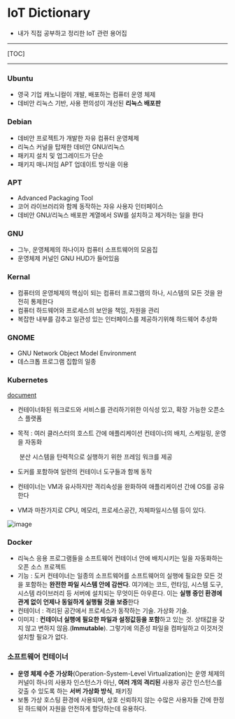 # IoT Dictionary

- 내가 직접 공부하고 정리한 IoT 관련 용어집

------

[TOC]

---

### Ubuntu

- 영국 기업 캐노니컬이 개발, 배포하는 컴퓨터 운영 체제
- 데비안 리눅스 기반, 사용 편의성이 개선된 **리눅스 배포판**



### Debian

- 데비안 프로젝트가 개발한 자유 컴퓨터 운영체제
- 리눅스 커널을 탑재한 데비안 GNU/리눅스
- 패키지 설치 및 업그레이드가 단순
- 패키지 매니저임 APT 업데이트 방식을 이용



### APT

- Advanced Packaging Tool
- 코어 라이브러리와 함께 동작하는 자유 사용자 인터페이스
- 데비안 GNU/리눅스 배포판 계열에서 SW를 설치하고 제거하는 일을 한다



### GNU

- 그누, 운영체제의 하나이자 컴퓨터 소프트웨어의 모음집
- 운영체제 커널인 GNU HUD가 들어있음



### Kernal 

- 컴퓨터의 운영체제의 핵심이 되는 컴퓨터 프로그램의 하나, 시스템의 모든 것을 완전히 통제한다
- 컴퓨터 하드웨어와 프로세스의 보안을 책임, 자원을 관리
- 복잡한 내부를 감추고 일관성 있는 인터페이스를 제공하기위해 하드웨어 추상화



### GNOME

- GNU Network Object Model Environment
- 데스크톱 프로그램 집합의 일종



### Kubernetes

[document](https://kubernetes.io/ko/docs/concepts/overview/what-is-kubernetes/)

- 컨테이너화된 워크로드와 서비스를 관리하기위한  이식성 있고, 확장 가능한 오픈소스 플랫폼

- 목적 : 여러 클러스터의 호스트 간에 애플리케이션 컨테이너의 배치, 스케일링, 운영을 자동화

  ​			분산 시스템을 탄력적으로 실행하기 위한 프레임 워크를 제공

- 도커를 포함하여 일련의 컨테이너 도구들과 함께 동작

- 컨테이너는 VM과 유사하지만 격리속성을 완화하여 애플리케이션 간에 OS를 공유한다

- VM과 마찬가지로 CPU, 메모리, 프로세스공간, 자체파일시스템 등이 있다.

![image](https://user-images.githubusercontent.com/58541635/89150041-9fbe1000-d598-11ea-9233-3419da15e2c6.png)



### Docker

- 리눅스 응용 프로그램들을 소프트웨어 컨테이너 안에 배치시키는 일을 자동화하는 오픈 소스 프로젝트
- 기능 : 도커 컨테이너는 일종의 소프트웨어를 소프트웨어의 실행에 필요한 모든 것을 포함하는 **완전한 파일 시스템 안에 감싼다**. 여기에는 코드, 런타임, 시스템 도구, 시스템 라이브러리 등 서버에 설치되는 무엇이든 아우른다. 이는 **실행 중인 환경에 관계 없이 언제나 동일하게 실행될 것을 보증**한다
- 컨테이너 : 격리된 공간에서 프로세스가 동작하는 기술. 가상화 기술.
- 이미지 : **컨테이너 실행에 필요한 파일과 설정값등을 포함**하고 있는 것. 상태값을 갖지 않고 변하지 않음.(**Immutable**). 그렇기에 의존성 파일을 컴파일하고 이것저것 설치할 필요가 없다.



### 소프트웨어 컨테이너

- **운영 체제 수준 가상화**(Operation-System-Level Virtualization)는 운영 체제의 커널이 하나의 사용자 인스턴스가 아닌, **여러 개의 격리된** 사용자 공간 인스턴스를 갖출 수 있도록 하는 **서버 가상화 방식**, 패키징
- 보통 가상 호스팅 환경에 사용되며, 상호 신뢰하지 않는 수많은 사용자들 간에 한정된 하드웨어 자원을 안전하게 할당하는데 유용하다.

